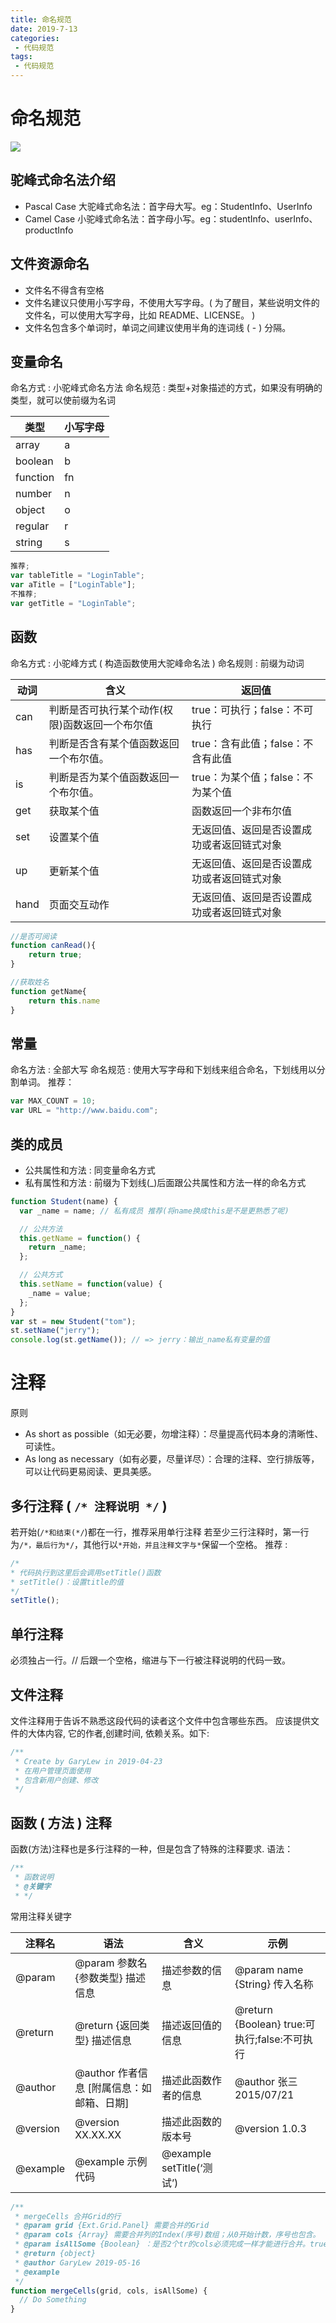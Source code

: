 ```yaml
---
title: 命名规范
date: 2019-7-13
categories:
 - 代码规范
tags:
 - 代码规范
---
```

# 命名规范

![](https://cdn.jsdelivr.net/gh/MaYaQ/super-duper-train/img/front-end-develop-standard02.jpg)
<!-- more -->
## 驼峰式命名法介绍

- Pascal Case 大驼峰式命名法：首字母大写。eg：StudentInfo、UserInfo
- Camel Case 小驼峰式命名法：首字母小写。eg：studentInfo、userInfo、productInfo

## 文件资源命名

- 文件名不得含有空格
- 文件名建议只使用小写字母，不使用大写字母。( 为了醒目，某些说明文件的文件名，可以使用大写字母，比如 README、LICENSE。 )
- 文件名包含多个单词时，单词之间建议使用半角的连词线 ( - ) 分隔。

## 变量命名

命名方式 : 小驼峰式命名方法
命名规范 : 类型+对象描述的方式，如果没有明确的类型，就可以使前缀为名词

| 类型     | 小写字母 |
| -------- | -------- |
| array    | a        |
| boolean  | b        |
| function | fn       |
| number   | n        |
| object   | o        |
| regular  | r        |
| string   | s        |

```javascript
推荐;
var tableTitle = "LoginTable";
var aTitle = ["LoginTable"];
不推荐;
var getTitle = "LoginTable";
```

## 函数

命名方式 : 小驼峰方式 ( 构造函数使用大驼峰命名法 )
命名规则 : 前缀为动词

| 动词 | 含义                                           | 返回值                                     |
| ---- | ---------------------------------------------- | ------------------------------------------ |
| can  | 判断是否可执行某个动作(权限)函数返回一个布尔值 | true：可执行；false：不可执行              |
| has  | 判断是否含有某个值函数返回一个布尔值。         | true：含有此值；false：不含有此值          |
| is   | 判断是否为某个值函数返回一个布尔值。           | true：为某个值；false：不为某个值          |
| get  | 获取某个值                                     | 函数返回一个非布尔值                       |
| set  | 设置某个值                                     | 无返回值、返回是否设置成功或者返回链式对象 |
| up   | 更新某个值                                     | 无返回值、返回是否设置成功或者返回链式对象 |
| hand | 页面交互动作                                   | 无返回值、返回是否设置成功或者返回链式对象 |

```javascript
//是否可阅读
function canRead(){
    return true;
}

//获取姓名
function getName{
    return this.name
}
```

## 常量

命名方法 : 全部大写
命名规范 : 使用大写字母和下划线来组合命名，下划线用以分割单词。
推荐：

```javascript
var MAX_COUNT = 10;
var URL = "http://www.baidu.com";
```

## 类的成员

- 公共属性和方法 : 同变量命名方式
- 私有属性和方法 : 前缀为下划线(\_)后面跟公共属性和方法一样的命名方式

```javascript
function Student(name) {
  var _name = name; // 私有成员 推荐(将name换成this是不是更熟悉了呢)

  // 公共方法
  this.getName = function() {
    return _name;
  };

  // 公共方式
  this.setName = function(value) {
    _name = value;
  };
}
var st = new Student("tom");
st.setName("jerry");
console.log(st.getName()); // => jerry：输出_name私有变量的值
```

# 注释

原则

- As short as possible（如无必要，勿增注释）：尽量提高代码本身的清晰性、可读性。
- As long as necessary（如有必要，尽量详尽）：合理的注释、空行排版等，可以让代码更易阅读、更具美感。

## 多行注释 ( `/* 注释说明 */` )

若开始(`/*和结束(*/`)都在一行，推荐采用单行注释
若至少三行注释时，第一行为`/*，最后行为*/`，其他行以`*开始，并且注释文字与*`保留一个空格。
推荐 :

```javascript
/*
* 代码执行到这里后会调用setTitle()函数
* setTitle()：设置title的值
*/
setTitle();
```

## 单行注释

必须独占一行。// 后跟一个空格，缩进与下一行被注释说明的代码一致。

## 文件注释

文件注释用于告诉不熟悉这段代码的读者这个文件中包含哪些东西。 应该提供文件的大体内容, 它的作者,创建时间, 依赖关系。如下:

```javascript
/**
 * Create by GaryLew in 2019-04-23
 * 在用户管理页面使用
 * 包含新用户创建、修改
 */
```

## 函数 ( 方法 ) 注释

函数(方法)注释也是多行注释的一种，但是包含了特殊的注释要求.
语法：

```javascript
/**
 * 函数说明
 * @关键字
 * */
```

常用注释关键字

| 注释名   | 语法                                      | 含义                      | 示例                                         |
| -------- | ----------------------------------------- | ------------------------- | -------------------------------------------- |
| @param   | @param 参数名 {参数类型} 描述信息         | 描述参数的信息            | @param name {String} 传入名称                |
| @return  | @return {返回类型} 描述信息               | 描述返回值的信息          | @return {Boolean} true:可执行;false:不可执行 |
| @author  | @author 作者信息 [附属信息：如邮箱、日期] | 描述此函数作者的信息      | @author 张三 2015/07/21                      |
| @version | @version XX.XX.XX                         | 描述此函数的版本号        | @version 1.0.3                               |
| @example | @example 示例代码                         | @example setTitle(‘测试’) |

```javascript
/**
 * mergeCells 合并Grid的行
 * @param grid {Ext.Grid.Panel} 需要合并的Grid
 * @param cols {Array} 需要合并列的Index(序号)数组；从0开始计数，序号也包含。
 * @param isAllSome {Boolean} ：是否2个tr的cols必须完成一样才能进行合并。true：完成一样；false(默认)：不完全一样
 * @return {object}
 * @author GaryLew 2019-05-16
 * @example
 */
function mergeCells(grid, cols, isAllSome) {
  // Do Something
}
```
